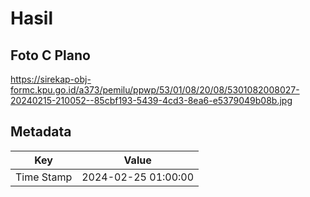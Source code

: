 # Hasil

## Foto C Plano

https://sirekap-obj-formc.kpu.go.id/a373/pemilu/ppwp/53/01/08/20/08/5301082008027-20240215-210052--85cbf193-5439-4cd3-8ea6-e5379049b08b.jpg


## Metadata

| Key        | Value               |
| ---------- | ------------------- |
| Time Stamp | 2024-02-25 01:00:00 |



